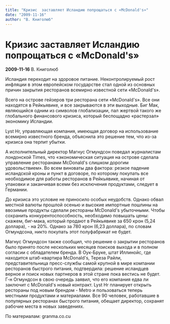 ```yaml
---
title: "Кризис  заставляет Исландию попрощаться с «McDonald's»"
date: "2009-11-16"
author: "В. Книголюб"
---
```


# Кризис  заставляет Исландию попрощаться с «McDonald's»

**2009-11-16** В. Книголюб

Исландия переходит на здоровое питание. Неконтролируемый  рост инфляции в этом европейском государстве  стал одной из основных причин закрытия  ресторанов всемирно известной сети «McDonald's».

Всего  на острове гейзеров три ресторана сети «McDonald's». Все они находятся в Рейкьявике,  и все закрываются в эти выходные. Биг  Мак, являющийся одним из символов глобализации,  пал жертвой такого же глобального финансового  кризиса, который беспощадно «растерзал»  экономику Исландии.

Lyst  Hr, управляющая компания, имеющая договор  на использование всемирно известного  бренда, объяснила это решение тем, что  из-за кризиса она терпит убытки.

А  исполнительный директор Магнус Огмундсон  поведал журналистам лондонской Times, что  «экономическая ситуация на острове сделала  управление ресторанами McDonald's слишком  дорогим удовольствием». Во всем виноваты  два фактора: резкое падение исландской  кроны и пункт в договоре, по которому  покупать все необходимое для работы ресторанов  в Рейкьявике, начиная от упаковки и заканчивая  всеми без исключения продуктами, следует  в Германии.

До кризиса это условие не приносило особых неудобств. Однако обвал местной  валюты прошлой осенью и высокие импортные пошлины на ввозимые продукты  сделали рестораны McDonald's убыточными.  Чтобы сохранить конкурентоспособность,  необходимо повышать цены: скажем, биг-мака,  который продают в Рейкьявике за 650 крон  (5,24 доллара), - на 20%. Однако за 780 крон  (6,23 доллара), по словам Огмундсона, никто  покупать этот полуфабрикат не будет.

Магнус  Огмундсон также сообщил, что решение  о закрытии ресторанов было принято после  нескольких месяцев поисков выхода и в  полном согласии с обладателем бренда.  В Оук-Бруке, штат Иллинойс, где находится  штаб-квартира McDonald's, Тереза Райли, представительница  пресс-службы самой крупной в мире компании  ресторанов быстрого питания, подтвердила:  решение исландцев верное и поиск новых  партнеров в этой стране пока вестись  не будет. Г-н Огмундсон в свою очередь  заявил, что его компания едва ли заключит  с McDonald's новый контракт. Lyst Hr планирует  открыть рестораны под новым брендом -  Metro и пользоваться теперь местными продуктами  и материалами. Все 90 человек, работавшие  в популярных ресторанах быстрого питания,  обещает директор, сохранят рабочие места  в новых заведениях.

По материалам: granma.co.cu